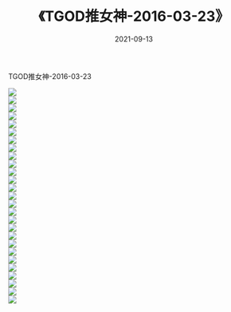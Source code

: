 ﻿---
layout: post
title:  《TGOD推女神-2016-03-23》
date:   2021-09-13
img: http://img.660000.xyz/Sharelink/网络美图/2021/TGOD推女神-2016-03-23/000.jpg
categories: [美女, 清纯, 唯美]
---

TGOD推女神-2016-03-23

  ![](http://img.660000.xyz/Sharelink/网络美图/2021/TGOD推女神-2016-03-23/001.jpg) <br> ![](http://img.660000.xyz/Sharelink/网络美图/2021/TGOD推女神-2016-03-23/002.jpg) <br> ![](http://img.660000.xyz/Sharelink/网络美图/2021/TGOD推女神-2016-03-23/003.jpg) <br> ![](http://img.660000.xyz/Sharelink/网络美图/2021/TGOD推女神-2016-03-23/004.jpg) <br> ![](http://img.660000.xyz/Sharelink/网络美图/2021/TGOD推女神-2016-03-23/005.jpg) <br> ![](http://img.660000.xyz/Sharelink/网络美图/2021/TGOD推女神-2016-03-23/006.jpg) <br> ![](http://img.660000.xyz/Sharelink/网络美图/2021/TGOD推女神-2016-03-23/007.jpg) <br> ![](http://img.660000.xyz/Sharelink/网络美图/2021/TGOD推女神-2016-03-23/008.jpg) <br> ![](http://img.660000.xyz/Sharelink/网络美图/2021/TGOD推女神-2016-03-23/009.jpg) <br> ![](http://img.660000.xyz/Sharelink/网络美图/2021/TGOD推女神-2016-03-23/010.jpg) <br> ![](http://img.660000.xyz/Sharelink/网络美图/2021/TGOD推女神-2016-03-23/011.jpg) <br> ![](http://img.660000.xyz/Sharelink/网络美图/2021/TGOD推女神-2016-03-23/012.jpg) <br> ![](http://img.660000.xyz/Sharelink/网络美图/2021/TGOD推女神-2016-03-23/013.jpg) <br> ![](http://img.660000.xyz/Sharelink/网络美图/2021/TGOD推女神-2016-03-23/014.jpg) <br> ![](http://img.660000.xyz/Sharelink/网络美图/2021/TGOD推女神-2016-03-23/015.jpg) <br> ![](http://img.660000.xyz/Sharelink/网络美图/2021/TGOD推女神-2016-03-23/016.jpg) <br> ![](http://img.660000.xyz/Sharelink/网络美图/2021/TGOD推女神-2016-03-23/017.jpg) <br> ![](http://img.660000.xyz/Sharelink/网络美图/2021/TGOD推女神-2016-03-23/018.jpg) <br> ![](http://img.660000.xyz/Sharelink/网络美图/2021/TGOD推女神-2016-03-23/019.jpg) <br> ![](http://img.660000.xyz/Sharelink/网络美图/2021/TGOD推女神-2016-03-23/020.jpg) <br> ![](http://img.660000.xyz/Sharelink/网络美图/2021/TGOD推女神-2016-03-23/021.jpg) <br> ![](http://img.660000.xyz/Sharelink/网络美图/2021/TGOD推女神-2016-03-23/022.jpg) <br> ![](http://img.660000.xyz/Sharelink/网络美图/2021/TGOD推女神-2016-03-23/023.jpg) <br> ![](http://img.660000.xyz/Sharelink/网络美图/2021/TGOD推女神-2016-03-23/024.jpg) <br> ![](http://img.660000.xyz/Sharelink/网络美图/2021/TGOD推女神-2016-03-23/025.jpg) <br> ![](http://img.660000.xyz/Sharelink/网络美图/2021/TGOD推女神-2016-03-23/026.jpg) <br> ![](http://img.660000.xyz/Sharelink/网络美图/2021/TGOD推女神-2016-03-23/027.jpg) <br>